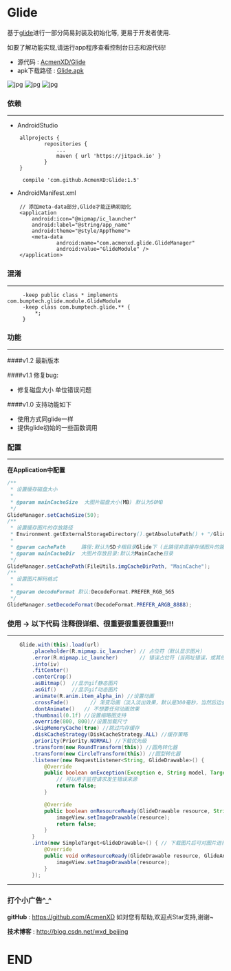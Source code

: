 # Glide
基于<a href="https://github.com/bumptech/glide">glide</a>进行一部分简易封装及初始化等, 更易于开发者使用.

如要了解功能实现,请运行app程序查看控制台日志和源代码!
* 源代码 : <a href="https://github.com/AcmenXD/Glide">AcmenXD/Glide</a>
* apk下载路径 : <a href="https://github.com/AcmenXD/Resource/blob/master/apks/Glide.apk">Glide.apk</a>

![jpg](https://github.com/AcmenXD/Glide/blob/master/pic/1.jpg)
![jpg](https://github.com/AcmenXD/Glide/blob/master/pic/2.jpg)
![jpg](https://github.com/AcmenXD/Glide/blob/master/pic/3.jpg)

### 依赖
---
- AndroidStudio
```
	allprojects {
            repositories {
                ...
                maven { url 'https://jitpack.io' }
            }
	}
```
```
	 compile 'com.github.AcmenXD:Glide:1.5'
```
- AndroidManifest.xml
```
    // 添加meta-data部分,Glide才能正确初始化
    <application
        android:icon="@mipmap/ic_launcher"
        android:label="@string/app_name"
        android:theme="@style/AppTheme">
        <meta-data
                android:name="com.acmenxd.glide.GlideManager"
                android:value="GlideModule" />
    </application>
```
### 混淆
---
```
     -keep public class * implements com.bumptech.glide.module.GlideModule
     -keep class com.bumptech.glide.** {
         *;
     }
```
### 功能
---
####v1.2 最新版本

####v1.1 修复bug:
- 修复磁盘大小 单位错误问题

####v1.0 支持功能如下
- 使用方式同glide一样
- 提供glide初始的一些函数调用
### 配置
---
**在Application中配置**
```java
/**
 * 设置缓存磁盘大小
 *
 * @param mainCacheSize  大图片磁盘大小(MB) 默认为50MB
 */
GlideManager.setCacheSize(50);
/**
 * 设置缓存图片的存放路径
 * Environment.getExternalStorageDirectory().getAbsolutePath() + "/Glide/"
 *
 * @param cachePath     路径:默认为SD卡根目录Glide下 (此路径非直接存储图片的路径,还需要以下目录设置)
 * @param mainCacheDir  大图片存放目录:默认为MainCache目录
 */
GlideManager.setCachePath(FileUtils.imgCacheDirPath, "MainCache");
/**
 * 设置图片解码格式
 *
 * @param decodeFormat 默认:DecodeFormat.PREFER_RGB_565
 */
GlideManager.setDecodeFormat(DecodeFormat.PREFER_ARGB_8888);
```
### 使用 -> 以下代码 注释很详细、很重要很重要很重要!!!
---
```java
    Glide.with(this).load(url)
        .placeholder(R.mipmap.ic_launcher) // 占位符（默认显示图片）
        .error(R.mipmap.ic_launcher)       // 错误占位符（当网址错误，或其他原因显示不出来图片时）
        .into(iv)
        .fitCenter()
        .centerCrop()
        .asBitmap()  //显示gif静态图片
        .asGif()     //显示gif动态图片
        .animate(R.anim.item_alpha_in) //设置动画
        .crossFade()       // 渐变动画（淡入淡出效果，默认是300毫秒，当然后边会有自定义动画）
        .dontAnimate()   // 不想要任何动画效果
        .thumbnail(0.1f) //设置缩略图支持
        .override(800, 800)//设置加载尺寸
        .skipMemoryCache(true) //跳过内存缓存
        .diskCacheStrategy(DiskCacheStrategy.ALL) //缓存策略
        .priority(Priority.NORMAL) //下载优先级
        .transform(new RoundTransform(this)) //圆角转化器
        .transform(new CircleTransform(this)) //圆型转化器
        .listener(new RequestListener<String, GlideDrawable>() {
            @Override
            public boolean onException(Exception e, String model, Target<GlideDrawable> target, boolean isFirstResource) {
                // 可以用于监控请求发生错误来源
                return false;
            }

            @Override
            public boolean onResourceReady(GlideDrawable resource, String model, Target<GlideDrawable> target, boolean isFromMemoryCache, boolean isFirstResource) {
                imageView.setImageDrawable(resource);
                return false;
            }
        }
        .into(new SimpleTarget<GlideDrawable>() { // 下载图片后可对图片进行修改后在添加到ImageView中
            @Override
            public void onResourceReady(GlideDrawable resource, GlideAnimation<? super GlideDrawable> glideAnimation) {
                imageView.setImageDrawable(resource);
            }
        });
```
---
### 打个小广告^_^
**gitHub** : https://github.com/AcmenXD   如对您有帮助,欢迎点Star支持,谢谢~

**技术博客** : http://blog.csdn.net/wxd_beijing
# END